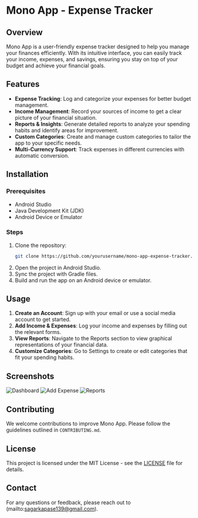 # Mono App - Expense Tracker

## Overview

Mono App is a user-friendly expense tracker designed to help you manage your finances efficiently. With its intuitive interface, you can easily track your income, expenses, and savings, ensuring you stay on top of your budget and achieve your financial goals.

## Features

- **Expense Tracking**: Log and categorize your expenses for better budget management.
- **Income Management**: Record your sources of income to get a clear picture of your financial situation.
- **Reports & Insights**: Generate detailed reports to analyze your spending habits and identify areas for improvement.
- **Custom Categories**: Create and manage custom categories to tailor the app to your specific needs.
- **Multi-Currency Support**: Track expenses in different currencies with automatic conversion.


## Installation

### Prerequisites

- Android Studio
- Java Development Kit (JDK)
- Android Device or Emulator

### Steps

1. Clone the repository:
   ```bash
   git clone https://github.com/yourusername/mono-app-expense-tracker.git
   ```
2. Open the project in Android Studio.
3. Sync the project with Gradle files.
4. Build and run the app on an Android device or emulator.

## Usage

1. **Create an Account**: Sign up with your email or use a social media account to get started.
2. **Add Income & Expenses**: Log your income and expenses by filling out the relevant forms.
3. **View Reports**: Navigate to the Reports section to view graphical representations of your financial data.
4. **Customize Categories**: Go to Settings to create or edit categories that fit your spending habits.

## Screenshots

![Dashboard](path_to_dashboard_screenshot)
![Add Expense](path_to_add_expense_screenshot)
![Reports](path_to_reports_screenshot)

## Contributing

We welcome contributions to improve Mono App. Please follow the guidelines outlined in `CONTRIBUTING.md`.

## License

This project is licensed under the MIT License - see the [LICENSE](LICENSE) file for details.

## Contact

For any questions or feedback, please reach out to (mailto:sagarkapase139@gmail.com).
